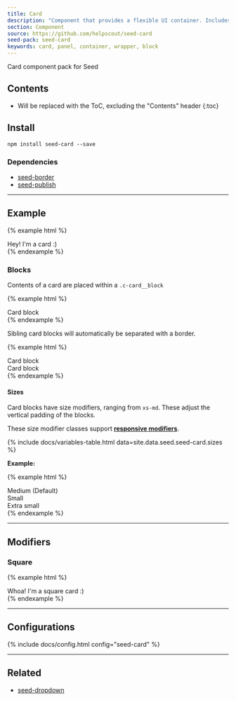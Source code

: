 ```yaml
---
title: Card
description: "Component that provides a flexible UI container. Includes support for a variation of sizes."
section: Component
source: https://github.com/helpscout/seed-card
seed-pack: seed-card
keywords: card, panel, container, wrapper, block
---
```


Card component pack for Seed

## Contents

* Will be replaced with the ToC, excluding the "Contents" header
{:toc}

## Install

```
npm install seed-card --save
```


### Dependencies

* [seed-border](/seed/packs/seed-border)
* [seed-publish](/seed/packs/seed-publish)


---


## Example

{% example html %}
<div class="c-card">
  Hey! I'm a card :)
</div>
{% endexample %}



### Blocks

Contents of a card are placed within a `.c-card__block`

{% example html %}
<div class="c-card">
  <div class="c-card__block">
    Card block
  </div>
</div>
{% endexample %}


Sibling card blocks will automatically be separated with a border.

{% example html %}
<div class="c-card">
  <div class="c-card__block">
    Card block
  </div>
  <div class="c-card__block">
    Card block
  </div>
</div>
{% endexample %}


#### Sizes

Card blocks have size modifiers, ranging from `xs-md`. These adjust the vertical padding of the blocks.

These size modifier classes support **[responsive modifiers](/seed/packs/seed-breakpoints/#responsive-modifiers)**.

{% include docs/variables-table.html data=site.data.seed.seed-card.sizes %}

**Example:**

{% example html %}
<div class="c-card">
  <div class="c-card__block c-card__block--md">
    Medium (Default)
  </div>
  <div class="c-card__block c-card__block--sm">
    Small
  </div>
  <div class="c-card__block c-card__block--xs">
    Extra small
  </div>
</div>
{% endexample %}


---


## Modifiers

### Square

{% example html %}
<div class="c-card c-card--square">
  <div class="c-card__block">
    Whoa! I'm a square card :)
  </div>
</div>
{% endexample %}



---



## Configurations


{% include docs/config.html config="seed-card" %}



---



## Related

* [seed-dropdown](/seed/packs/seed-dropdown)

